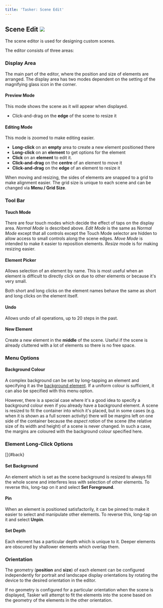 ```yaml
---
title: 'Tasker: Scene Edit'
---
```


Scene Edit ![](icon_tasker.png)
-------------------------------

The scene editor is used for designing custom scenes.

The editor consists of three areas:

### Display Area

The main part of the editor, where the position and size of elements are
arranged. The display area has two modes dependent on the setting of the
magnifying glass icon in the corner.

#### Preview Mode

This mode shows the scene as it will appear when displayed.

-   Click-and-drag on the **edge** of the scene to resize it

#### Editing Mode

This mode is zoomed to make editing easier.

-   **Long-click** on an **empty** area to create a new element
    positioned there
-   **Long-click** on an **element** to get options for the element
-   **Click** on an **element** to edit it.
-   **Click-and-drag** on the **centre** of an element to move it
-   **Click-and-drag** on the **edge** of an element to resize it

When moving and resizing, the sides of elements are snapped to a grid to
make alignment easier. The grid size is unique to each scene and can be
changed via **Menu / Grid Size**.

### Tool Bar

#### Touch Mode

There are four touch modes which decide the effect of taps on the
display area. *Normal Mode* is described above. *Edit Mode* is the same
as *Normal Mode* except that all controls except the Touch Mode selector
are hidden to allow access to small controls along the scene edges.
*Move Mode* is intended to make it easier to reposition elements.
*Resize* mode is for making resizing easier.

#### Element Picker

Allows selection of an element by name. This is most useful when an
element is difficult to directly click on due to other elements or
because it\'s very small.

Both short and long clicks on the element names behave the same as short
and long clicks on the element itself.

#### Undo

Allows undo of all operations, up to 20 steps in the past.

#### New Element

Create a new element in the **middle** of the scene. Useful if the scene
is already cluttered with a lot of elements so there is no free space.

### Menu Options

#### Background Colour

A complex background can be set by long-tapping an element and
specifying it as the [background element](#back). If a uniform colour is
sufficient, it can also be specified with this menu option.

However, there is a special case where it\'s a good idea to specify a
background colour even if you already have a background element. A scene
is resized to fit the container into which it\'s placed, but in some
cases (e.g. when it is shown as a full screen activity) there will be
margins left on one side of the container because the *aspect ration* of
the scene (the relative size of its width and height) of a scene is
never changed. In such a case, the margins are coloured with the
background colour specified here.

### Element Long-Click Options

[]{#back}

#### Set Background

An element which is set as the scene background is resized to always
fill the whole scene and interferes less with selection of other
elements. To reverse this, long-tap on it and select **Set Foreground**.

#### Pin

When an element is positioned satisfactorily, it can be pinned to make
it easier to select and manipulate other elements. To reverse this,
long-tap on it and select **Unpin**.

#### Set Depth

Each element has a particular depth which is unique to it. Deeper
elements are obscured by shallower elements which overlap them.

### Orientation

The geometry (**position** and **size**) of each element can be
configured independently for portrait and landscape display orientations
by rotating the device to the desired orientation in the editor.

If no geometry is configured for a particular orientation when the scene
is displayed, Tasker will attempt to fit the elements into the scene
based on the geometry of the elements in the other orientation.
